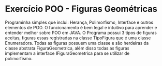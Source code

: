 # Exercício POO - Figuras Geométricas
Programinha simples que inclui: Herança, Polimorfismo, Interface e outros elementos de POO.
O funcionamento é bem legal e intuitivo para aprender e entender melhor sobre POO em JAVA.
O Programa possui 3 tipos de figuras aceitas, figuras essas registradas na classe TipoFigura que é uma classe Enumeradora.
Todas as figuras possuem uma classe e são herdeiras da classe abstrata FiguraGeometrica, além disso todas as figuras implementam a interface IFiguraGeometrica para se utilizar de polimorfismo.
